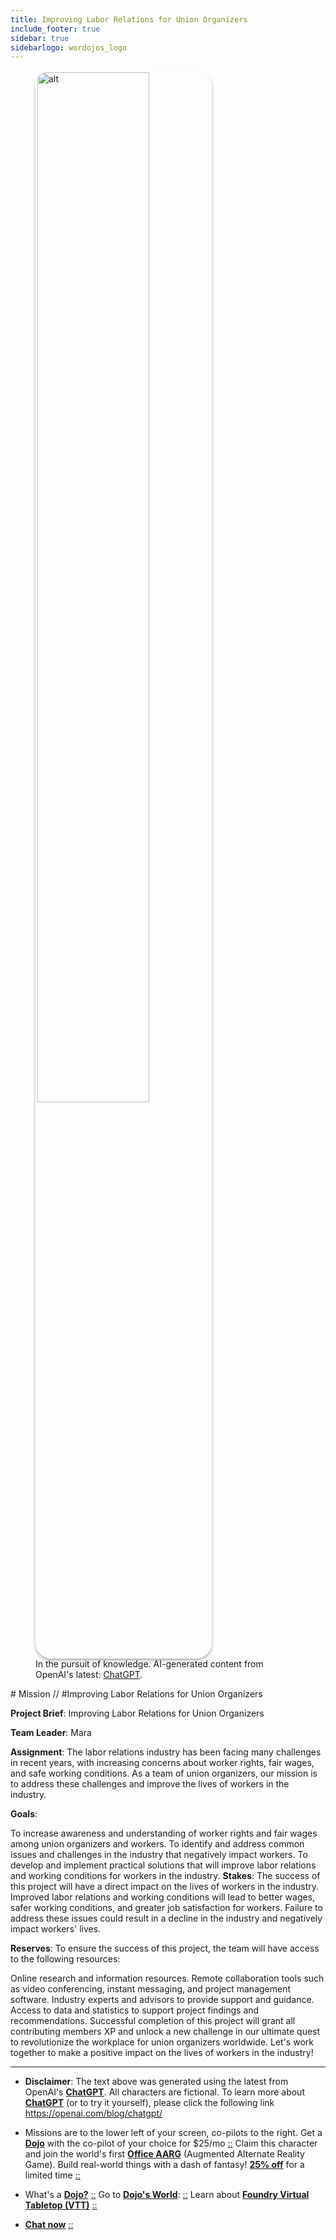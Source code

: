 ```yaml
---
title: Improving Labor Relations for Union Organizers
include_footer: true
sidebar: true
sidebarlogo: wordojos_logo
---
```

<figure>
    <img src='/uploads/mechs/Barista.png' style="width: 65%;height: 65%;padding: 3px; box-shadow: 0 3px 5px rgba(0,0,0,.3);border-radius: 25px;overflow: hidden;border: none;" align="middle"; alt='alt'; alt='student in hoody with laptop';/>
    <figcaption>In the pursuit of knowledge.  AI-generated content from OpenAI's latest: <a href="https://openai.com/blog/chatgpt/" >ChatGPT</a>.</figcaption>
</figure>
# Mission // #Improving Labor Relations for Union Organizers

**Project Brief**: Improving Labor Relations for Union Organizers

**Team Leader**: Mara

**Assignment**:
The labor relations industry has been facing many challenges in recent years, with increasing concerns about worker rights, fair wages, and safe working conditions. As a team of union organizers, our mission is to address these challenges and improve the lives of workers in the industry.

**Goals**:

To increase awareness and understanding of worker rights and fair wages among union organizers and workers.
To identify and address common issues and challenges in the industry that negatively impact workers.
To develop and implement practical solutions that will improve labor relations and working conditions for workers in the industry.
**Stakes**:
The success of this project will have a direct impact on the lives of workers in the industry. Improved labor relations and working conditions will lead to better wages, safer working conditions, and greater job satisfaction for workers. Failure to address these issues could result in a decline in the industry and negatively impact workers' lives.

**Reserves**:
To ensure the success of this project, the team will have access to the following resources:

Online research and information resources.
Remote collaboration tools such as video conferencing, instant messaging, and project management software.
Industry experts and advisors to provide support and guidance.
Access to data and statistics to support project findings and recommendations.
Successful completion of this project will grant all contributing members XP and unlock a new challenge in our ultimate quest to revolutionize the workplace for union organizers worldwide. Let's work together to make a positive impact on the lives of workers in the industry!

---

* **Disclaimer**: The text above was generated using the latest from OpenAI's [**ChatGPT**](https://openai.com/blog/chatgpt/).  All characters are fictional.  To learn more about [**ChatGPT**](https://openai.com/blog/chatgpt/) (or to try it yourself), please click the following link https://openai.com/blog/chatgpt/

* Missions are to the lower left of your screen, co-pilots to the right. Get a [**Dojo**](https://workmates.live/marketplace) with the co-pilot of your choice for $25/mo [::](https://workmates.live/marketplace)  Claim this character and join the world's first [**Office AARG**](https://dojos.world) (Augmented Alternate Reality Game). Build real-world things with a dash of fantasy! [**25% off**](https://blog.workdojos.com/deal-on-a-dojo) for a limited time [::](https://blog.workdojos.com/deal-on-a-dojo) 

* What's a [**Dojo?**](https://workdojos.com) [::](https://workdojos.com)  Go to [**Dojo's World**](https://dojos.world): [::](https://dojos.world)  Learn about [**Foundry Virtual Tabletop (VTT)**](https://foundryvtt.com) [::](https://foundryvtt.com/)

* [**Chat now**](https://chat.workmates.live/channel/support) [::](https://chat.workmates.live/channel/support)